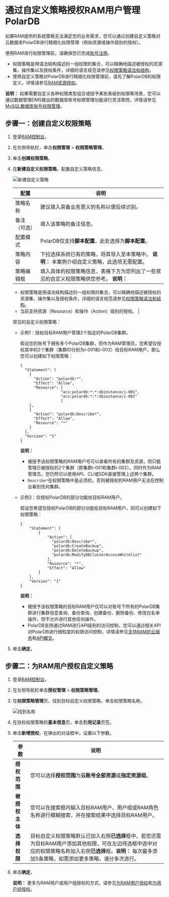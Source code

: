 # 通过自定义策略授权RAM用户管理PolarDB

如果RAM提供的系统策略无法满足您的业务需求，您可以通过创建自定义策略对云数据库PolarDB进行精细化权限管理（例如资源或操作级别的授权）。

使用RAM进行权限管理前，请确保您已完成[账号注册](https://account.aliyun.com/register/register.htm)。

-   权限策略是用语法结构描述的一组权限的集合，可以精确地描述被授权的资源集、操作集以及授权条件，详细的语言规范请参见[权限策略语法和结构](https://help.aliyun.com/document_detail/93739.html)。
-   使用自定义策略对PolarDB进行精细化权限管理前，请先了解PolarDB的权限定义，详情请参见[RAM资源授权](/cn.zh-CN/API参考/RAM资源授权.md)。

**说明：** 如果需要自定义各种权限类型组合或授予某些表级别权限等场景，您可以通过数据管理DMS推出的数据库账号权限管理功能进行灵活管控，详情请参见[MySQL数据库账号权限管理]()。

## 步骤一：创建自定义权限策略

1.  登录[RAM控制台](https://ram.console.aliyun.com/)。

2.  在左侧导航栏，单击**权限管理** \> **权限策略管理**。

3.  单击**创建权限策略**。

4.  在**新建自定义权限策略**，配置自定义策略信息。

    ![新建自定义策略](https://static-aliyun-doc.oss-cn-hangzhou.aliyuncs.com/assets/img/zh-CN/0830359951/p76495.png)

    |配置|说明|
    |--|--|
    |策略名称|建议填入具备业务意义的名称以便后续识别。|
    |备注（可选）|填入该策略的备注信息。|
    |配置模式|PolarDB仅支持**脚本配置**，此处选择为**脚本配置**。|
    |策略内容|下拉选择系统已有的策略，将其导入至本策略中。 **说明：** 本案例介绍自定义策略，此选项无需配置。 |
    |策略编辑框|填入具体的权限策略信息，表格下方为您列出了一些常见的自定义权限策略供您参考。 **说明：**

    -   权限策略是用语法结构描述的一组权限的集合，可以精确地描述被授权的资源集、操作集以及授权条件，详细的语言规范请参见[权限策略语法和结构](https://help.aliyun.com/document_detail/93739.html)。
    -   当前支持资源（Resource）和操作（Action）级别的授权。 |

    常见的自定义权限策略：

    -   示例1：授权目标RAM用户管理2个指定的PolarDB集群。

        假设您的账号下拥有多个PolarDB集群，但作为RAM管理员，您希望仅授权其中的2个集群（集群ID分别为i-001和i-002）给目标RAM用户，那么您可以创建如下权限策略：

        ```
        {
          "Statement": [
            {
              "Action": "polardb:*",
              "Effect": "Allow",
              "Resource": [
                          "acs:polardb:*:*:dbinstance/i-001",
                          "acs:polardb:*:*:dbinstance/i-002"
                          ]
            },
            {
              "Action": "polardb:Describe*",
              "Effect": "Allow",
              "Resource": "*"
            }
          ],
          "Version": "1"
        }
        ```

        **说明：**

        -   被授予该权限策略的RAM用户号可以查看所有的集群及资源，但只能管理已被授权的2个集群（即集群i-001和集群i-002）。同时作为RAM管理员，您仍然可以使用API、CLI或SDK直接管理上述两个集群。
        -   `Describe*`在权限策略中是必须的，否则被授权的RAM用户无法在控制台看到任何集群。
    -   示例2：仅授权PolarDB的部分功能给目标RAM用户。

        假设您希望仅授权PolarDB的部分功能给目标RAM用户，则可以创建如下权限策略：

        ```
        {
            "Statement": [
                {
                    "Action": [
                      "polardb:Describe*",
                      "polardb:CreateBackup",
                      "polardb:DeleteBackup",
                      "polardb:ModifyDBClusterAccessWhitelist"
                    ],
                    "Resource": "*",
                    "Effect": "Allow"
                }
            ],
            "Version": "1"
        }
        ```

        **说明：**

        -   被授予该权限策略的目标RAM用户仅可以对账号下所有的PolarDB集群进行集群信息查询、备份查询、创建备份、删除备份、修改白名单操作，但不允许进行其他任何操作。
        -   PolarDB支持通过RAM进行API级别的访问控制，您可以通过相关API对PolarDB进行细粒度的权限访问控制，详情请参见[支持RAM的云服务](https://help.aliyun.com/document_detail/28630.html?spm=5176.11065259.1996646101.searchclickresult.587032086ReAdu)和[API概览](/cn.zh-CN/API参考/API概览.md)。
5.  单击**确定**。


## 步骤二：为RAM用户授权自定义策略

1.  登录[RAM控制台](https://ram.console.aliyun.com/)。

2.  在左侧导航栏单击**授权管理** \> **权限策略管理**。

3.  在**权限策略管理**页，找到目标自定义权限策略，单击权限策略名称。

    ![找到名称](https://static-aliyun-doc.oss-cn-hangzhou.aliyuncs.com/assets/img/zh-CN/0830359951/p147422.png)

4.  在目标权限策略的**基本信息**页，单击**引用记录**页签。

5.  单击**新增授权**，在弹出的对话框中，设置以下参数。

    |参数|说明|
    |--|--|
    |**授权范围**|您可以选择**授权范围**为**云账号全部资源**或**指定资源组**。|
    |**被授权主体**|您可以在搜索框内输入目标RAM用户、用户组或RAM角色名称进行模糊搜索，并在搜索结果中选择目标RAM用户。|
    |**选择权限**|目标自定义权限策略默认已加入右侧**已选择**框中，若您还需为目标RAM用户添加其他权限，可在左边待选框中选中对应的权限策略名称加入右侧**已选择**框。**说明：** 每次最多添加5条策略，如需添加更多策略，请分多次进行。 |

6.  单击**确定**。

    **说明：** 更多为RAM用户或用户组授权的方式，请参见[为RAM用户授权](/cn.zh-CN/用户管理/为RAM用户授权.md)和[为用户组授权](/cn.zh-CN/用户组管理/为用户组授权.md)。



